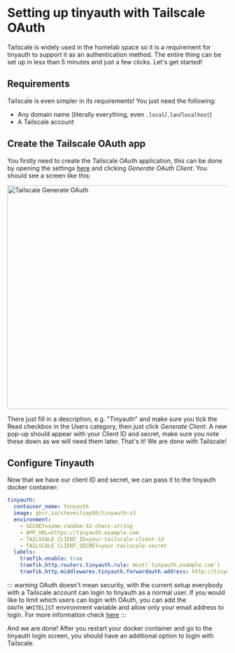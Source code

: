 # Setting up tinyauth with Tailscale OAuth

Tailscale is widely used in the homelab space so it is a requirement for tinyauth to support it as an authentication method. The entire thing can be set up in less than 5 minutes and just a few clicks. Let's get started!

## Requirements

Tailscale is even simpler in its requirements! You just need the following:

- Any domain name (literally everything, even `.local`/`.lan`/`localhost`)
- A Tailscale account

## Create the Tailscale OAuth app

You firstly need to create the Tailscale OAuth application, this can be done by opening the settings [here](https://login.tailscale.com/admin/settings/oauth) and clicking _Generate OAuth Client_. You should see a screen like this:

<img src="/screenshots/tailscale-oauth-generate.png" alt="Tailscale Generate OAuth" width="512">

There just fill in a description, e.g. "Tinyauth" and make sure you tick the Read checkbox in the Users category, then just click _Generate Client_. A new pop-up should appear with your Client ID and secret, make sure you note these down as we will need them later. That's it! We are done with Tailscale!

## Configure Tinyauth

Now that we have our client ID and secret, we can pass it to the tinyauth docker container:

```yaml
tinyauth:
  container_name: tinyauth
  image: ghcr.io/steveiliop56/tinyauth:v3
  environment:
    - SECRET=some-random-32-chars-string
    - APP_URL=https://tinyauth.example.com
    - TAILSCALE_CLIENT_ID=your-tailscale-client-id
    - TAILSCALE_CLIENT_SECRET=your-tailscale-secret
  labels:
    traefik.enable: true
    traefik.http.routers.tinyauth.rule: Host(`tinyauth.example.com`)
    traefik.http.middlewares.tinyauth.forwardauth.address: http://tinyauth:3000/api/auth/traefik
```

::: warning
OAuth doesn't mean security, with the current setup everybody with a Tailscale account can login to tinyauth as a normal user. If you would like to limit which users can login with OAuth, you can add the `OAUTH_WHITELIST` environment variable and allow only your email address to login. For more information check [here](../reference/configuration.md)
:::

And we are done! After you restart your docker container and go to the tinyauth login screen, you should have an additional option to login with Tailscale.
